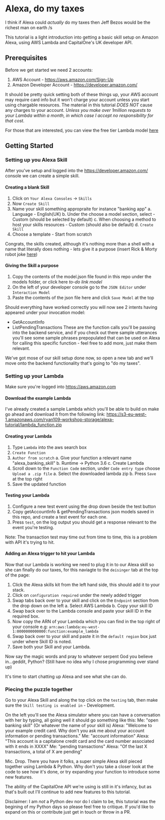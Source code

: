 # Alexa, do my taxes

I think if Alexa could _actually_ do my taxes then Jeff Bezos would be the richest man on earth /s

This tutorial is a light introduction into getting a basic skill setup on Amazon Alexa, using AWS Lambda and CapitalOne's UK developer API.

## Prerequisites
Before we get started we need 2 accounts:
1. AWS Account - https://aws.amazon.com/Sign-Up‎
2. Amazon Developer Account - https://developer.amazon.com/

It should be pretty quick setting both of these things up, your AWS account may require card info but it won't charge your account unless you start using chargable resources. The material in this tutorial *DOES NOT* cause any charges to your account. *Unless you make over 1million requests to your Lambda within a month, in which case I accept no responsibility for that cost.*

For those that are interested, you can view the free tier Lambda model [here](https://aws.amazon.com/lambda/pricing/)

## Getting Started

### Setting up you Alexa Skill

After you've setup and logged into the https://developer.amazon.com/ console we can create a simple skill.

#### Creating a blank Skill
1. Click on `Your Alexa Consoles` -> `Skills`
2. Now `Create Skill`
3. Name your skill something appropraite for instance "banking app"
	a. Language - English(UK)
	b. Under the choose a model section, select - Custom (should be selected by default)
	c. When choosing a method to host your skills resources - Custom (should also be default)
	d. `Create Skill`
4. Choose a template - Start from scratch

Congrats, the skills created, although it's nothing more than a shell with a name that literally does nothing - lets give it a purpose (insert Rick & Morty robot joke [here](https://www.youtube.com/watch?v=X7HmltUWXgs))

#### Giving the Skill a purpose
1. Copy the contents of the model.json file found in this repo under the models folder, or click here *to-do link model*
2. On the left of your developer console go to the `JSON Editor` under `Interaction Model`
3. Paste the contents of the json file here and click `Save Model` at the top

Should everything have worked correctly you will now see 2 intents having appeared under your invocation model:
- GetAccountInfo
- ListPendingTransactions
These are the function calls you'll be passing into the backend service, and if you check out there sample utterances you'll see some sample phrases prepopulated that can be used on Alexa for calling this specific function - feel free to add more, just make them relevant.

We've got mose of our skill setup done now, so open a new tab and we'll move onto the backend functionality that's going to "do my taxes".

### Setting up your Lambda

Make sure you're logged into https://aws.amazon.com

#### Download the example Lambda
I've already created a sample Lambda which you'll be able to build on make go ahead and download it from the following link:
https://s3-eu-west-1.amazonaws.com/ryan109-workshop-storage/alexa-tutorial/lambda_function.zip

#### Creating your Lambda
1. Type `Lambda` into the aws search box
2. `Create Function`
3. `Author from scratch`
	a. Give your function a relevant name "alexa_banking_skill"
	b. Runtime -> Python 3.6
	c. Create Lambda
4. Scroll down to the `Function Code` section, under `Code entry type` choose `Upload a .zip file`
	a. Select the downloaded lambda zip
	b. Press `Save` at the top right
5. Save the updated function

#### Testing your Lambda
1. Configure a new test event using the drop down beside the test button
2. Copy getAccountInfo & getPendingTransactions json models saved in this repo, and create a test event for each one.
3. Press `test`, on the log output you should get a response relevant to the event you're testing.

Note: The transaction test may time out from time to time, this is a problem with API it's trying to hit.

#### Adding an Alexa trigger to hit your Lambda
Now that our Lambda is working we need to plug it in to our Alexa skill so she can finally do our taxes, for this naviagte to the `deisinger` tab at the top of the page:
1. Click the Alexa skills kit from the left hand side, this should add it to your stack.
2. Click on `configuration required` under the newly added trigger
3. Swap tabs back over to your skill and click on the `Endpoint` section from the drop down on the left
	a. Select AWS Lambda
	b. Copy your skill ID
4. Swap back over to the Lambda console and paste your skill ID in the required box.
5. Now copy the ARN of your Lambda which you can find in the top right of your console e.g: `arn:aws:lambda:eu-west-1:0000000000000:function:example_lambda`
6. Swap back over to your skill and paste it in the `default region` box just under where Skill ID is noted.
7. Save both your Skill and your Lambda.

Now say the magic words and pray to whatever serpent God you believe in...geddit, Python? (Still have no idea why I chose programming over stand up)

It's time to start chatting up Alexa and see what she can do.

### Piecing the puzzle together

Go to your Alexa Skill and along the top click on the `testing` tab, then make sure the `Skill testing is enabled in` - Development.

On the left you'll see the Alexa simulator where you can have a conversation with her by typing, all going well it should go something like this:
Me: "open banking skill" (Or whatever the name of your skill is)
Alexa: "Welcome to your example credit card. Why don't you ask me about your account information or pending transactions."
Me: "account information"
Alexa: "This account is a capitalone credit card and the card number associated with it ends in XXXX"
Me: "pending transactions"
Alexa: "Of the last X transactions, a total of X are pending"


Mic. Drop. There you have it folks, a super simple Alexa skill pieced together using Lambda & Python. Why don't you take a closer look at the code to see how it's done, or try expanding your function to introduce some new features.

The ability of the CapitalOne API we're using is still in it's infancy, but as that's built out I'll continue to add new features to this tutorial.

Disclaimer: I am _not_ a Python dev nor do I claim to be, this tutorial was the begining of my Python days so please feel free to critique. If you'd like to expand on this or contribute just get in touch or throw in a PR.
